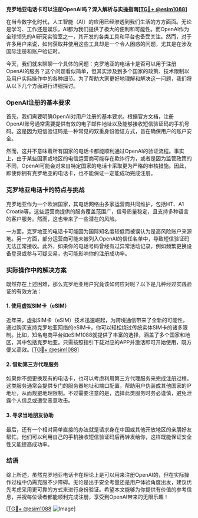 **克罗地亚电话卡可以注册OpenAI吗？深入解析与实操指南[[TG💪+ @esim1088](https://t.me/s/esim1088)]**

在当今数字化时代，人工智能（AI）的应用已经渗透到我们生活的方方面面。无论是学习、工作还是娱乐，AI都为我们提供了极大的便利和可能性。而OpenAI作为全球领先的AI研究实验室之一，其开发的各类工具和平台也备受关注。然而，对于许多用户来说，如何获取并使用这些工具却是一个令人困惑的问题，尤其是在涉及国际注册和账户验证时。

今天，我们就来聊聊一个具体的问题：克罗地亚的电话卡是否可以用于注册OpenAI的服务？这个问题看似简单，但其实涉及到多个国家的政策、技术限制以及用户实际操作中的各种细节。为了帮助大家更好地理解和解决这一问题，我们将从以下几个方面进行详细探讨。

### OpenAI注册的基本要求

首先，我们需要明确OpenAI对用户注册的基本要求。根据官方文档，注册OpenAI账号通常需要提供有效的电子邮件地址以及能够接收短信验证码的手机号码。这是因为短信验证码是一种常见的双重身份验证方式，旨在确保用户的账户安全。

然而，这并不意味着所有国家的电话卡都能顺利通过OpenAI的验证流程。事实上，由于某些国家或地区的电信运营商可能存在欺诈行为，或者是因为监管政策的不同，OpenAI可能会对来自特定国家的电话卡采取更为严格的审核措施。因此，即使你拥有克罗地亚的电话卡，也不能保证一定能成功完成注册。

### 克罗地亚电话卡的特点与挑战

克罗地亚作为一个欧洲国家，其电话网络由多家运营商共同维护，包括HT、A1 Croatia等。这些运营商提供的服务覆盖范围广，信号质量稳定，且支持多种语言的客户服务。然而，这也带来了一些潜在的风险。

一方面，克罗地亚的电话卡可能因为国际知名度较低而被误认为是高风险账户来源地。另一方面，部分运营商可能未被列入OpenAI的信任名单中，导致短信验证码无法正常接收。此外，如果你的电话号码曾经有过异常活动记录，例如频繁更换设备登录或参与可疑交易，也可能影响你的注册成功率。

### 实际操作中的解决方案

既然存在上述困难，那么克罗地亚用户究竟该如何应对呢？以下是几种经过实践验证的有效方法：

#### 1. 使用虚拟SIM卡（eSIM）
近年来，虚拟SIM卡（eSIM）技术迅速崛起，为跨境通信带来了全新的可能性。通过购买支持克罗地亚网络的eSIM卡，你可以轻松绕过传统实体SIM卡的诸多限制。比如，知名电商平台如eSIM1088就提供了丰富的选择，涵盖了多个国家和地区，其中包括克罗地亚。只需按照指引下载对应的APP并激活即可开始使用，既方便又高效。[[TG💪+ @esim1088](https://t.me/s/esim1088)]

#### 2. 借助第三方代理服务
如果你不想更换现有的电话卡，也可以考虑利用第三方代理服务来完成注册过程。这类服务通常会提供专门的服务器地址和端口配置，帮助用户伪装成其他国家的IP地址，从而规避地理限制。不过需要注意的是，选择此类服务时务必谨慎，避免泄露个人信息或遭受恶意攻击。

#### 3. 寻求当地朋友协助
最后，还有一个相对简单直接的办法就是请求身在中国或其他开放地区的亲朋好友帮忙。他们可以利用自己的手机接收短信验证码后再转发给你，这样既能保证安全性又能提高成功率。

### 结语

综上所述，虽然克罗地亚电话卡在理论上是可以用来注册OpenAI的，但在实际操作过程中仍需克服不少障碍。无论是出于安全考量还是用户体验角度出发，建议优先考虑采用更可靠的方式来进行身份验证。希望本文能够为你提供有价值的参考信息，并祝每位读者都能顺利完成注册，享受到OpenAI带来的无限乐趣！

[[TG💪+ @esim1088](https://t.me/s/esim1088) ![Image](https://i.postimg.cc/4NQfJmqS/Snipaste-2025-05-13-00-14-12.png)]